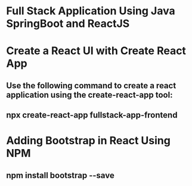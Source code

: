 # Full Stack Application Using Java SpringBoot and ReactJS

# Create a React UI with Create React App
## Use the following command to create a react application using the create-react-app tool:
## npx create-react-app fullstack-app-frontend

# Adding Bootstrap in React Using NPM
## npm install bootstrap --save
